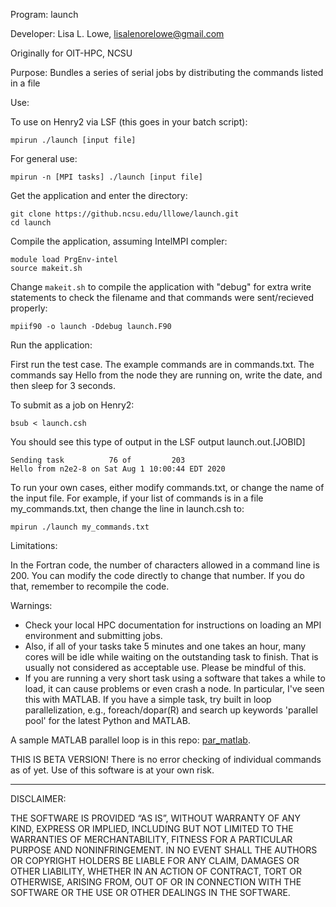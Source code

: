 Program: launch

Developer:  Lisa L. Lowe, lisalenorelowe@gmail.com 

Originally for OIT-HPC, NCSU

Purpose: Bundles a series of serial jobs by distributing the commands listed in a file

Use:

To use on Henry2 via LSF (this goes in your batch script):
```
mpirun ./launch [input file]
```
    
For general use:
```
mpirun -n [MPI tasks] ./launch [input file]
```    
 
Get the application and enter the directory:
```
git clone https://github.ncsu.edu/lllowe/launch.git
cd launch
```    

Compile the application, assuming IntelMPI compler:
```
module load PrgEnv-intel
source makeit.sh
```

Change `makeit.sh` to compile the application with "debug" for extra write statements to check the filename and that commands were sent/recieved properly:
```    
mpiif90 -o launch -Ddebug launch.F90    
```

Run the application:

First run the test case.  The example commands are in commands.txt.  The commands say Hello from the node they are running on, write the date, and then sleep for 3 seconds.

To submit as a job on Henry2:
```
bsub < launch.csh
```
    
You should see this type of output in the LSF output launch.out.[JOBID]
```
Sending task          76 of         203
Hello from n2e2-8 on Sat Aug 1 10:00:44 EDT 2020
```

To run your own cases, either modify commands.txt, or change the name of the input file.  For example, if your list of commands is in a file my_commands.txt, then change the line in launch.csh to:
```
mpirun ./launch my_commands.txt
```  

Limitations:

In the Fortran code, the number of characters allowed in a command line is 200.  You can modify the code directly to change that number.  If you do that, remember to recompile the code.


Warnings:

- Check your local HPC documentation for instructions on loading an MPI environment and submitting jobs.
- Also, if all of your tasks take 5 minutes and one takes an hour, many cores will be idle
while waiting on the outstanding task to finish.  That is usually not considered as acceptable use.  Please be mindful
of this.
- If you are running a very short task using a software that takes a while to load, it can cause problems or even crash a node.  In particular, I've seen this with MATLAB.  If you have a simple task, try built in loop parallelization, e.g., foreach/dopar(R) and search up keywords 'parallel pool' for the latest Python and MATLAB.  

A sample MATLAB parallel loop is in this repo: [par_matlab](par_matlab). 


THIS IS BETA VERSION!  There is no error checking of individual commands as of yet.  Use of this software is at your own risk.

----

DISCLAIMER:

THE SOFTWARE IS PROVIDED “AS IS”, WITHOUT WARRANTY OF ANY KIND, EXPRESS OR IMPLIED, INCLUDING BUT NOT LIMITED TO THE WARRANTIES OF MERCHANTABILITY, FITNESS FOR A PARTICULAR PURPOSE AND NONINFRINGEMENT. IN NO EVENT SHALL THE AUTHORS OR COPYRIGHT HOLDERS BE LIABLE FOR ANY CLAIM, DAMAGES OR OTHER LIABILITY, WHETHER IN AN ACTION OF CONTRACT, TORT OR OTHERWISE, ARISING FROM, OUT OF OR IN CONNECTION WITH THE SOFTWARE OR THE USE OR OTHER DEALINGS IN THE SOFTWARE. 
